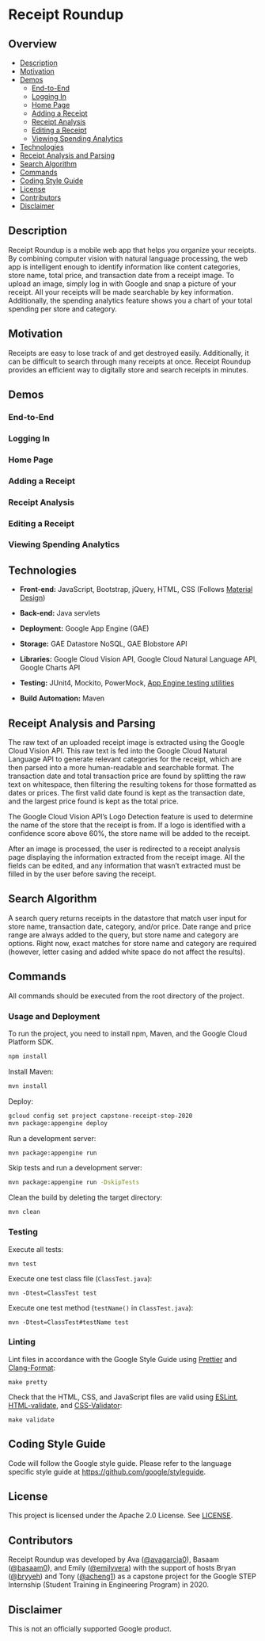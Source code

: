 # Receipt Roundup

## Overview
* [Description](#description)
* [Motivation](#motivation)
* [Demos](#demos)
  * [End-to-End](#end-to-end)
  * [Logging In](#logging-in)
  * [Home Page](#home-page)
  * [Adding a Receipt](#adding-a-receipt)
  * [Receipt Analysis](#receipt-analysis)
  * [Editing a Receipt](#editing-a-receipt)
  * [Viewing Spending Analytics](#viewing-spending-analytics)
* [Technologies](#technologies)
* [Receipt Analysis and Parsing](#receipt-analysis-and-parsing)
* [Search Algorithm](#search-algorithm)
* [Commands](#commands)
* [Coding Style Guide](#coding-style-guide)
* [License](#license)
* [Contributors](#contributors)
* [Disclaimer](#disclaimer)

## Description
Receipt Roundup is a mobile web app that helps you organize your receipts. By combining computer vision with natural language processing, the web app is intelligent enough to identify information like content categories, store name, total price, and transaction date from a receipt image. To upload an image, simply log in with Google and snap a picture of your receipt. All your receipts will be made searchable by key information. Additionally, the spending analytics feature shows you a chart of your total spending per store and category.

## Motivation
Receipts are easy to lose track of and get destroyed easily. Additionally, it can be difficult to search through many receipts at once. Receipt Roundup provides an efficient way to digitally store and search receipts in minutes.


## Demos
### End-to-End

### Logging In

### Home Page

### Adding a Receipt

### Receipt Analysis

### Editing a Receipt

### Viewing Spending Analytics


## Technologies
* __Front-end:__ JavaScript, Bootstrap, jQuery, HTML, CSS (Follows [Material Design](https://material.io/design))

* __Back-end:__ Java servlets

* __Deployment:__ Google App Engine (GAE)

* __Storage:__ GAE Datastore NoSQL, GAE Blobstore API

* __Libraries:__ Google Cloud Vision API, Google Cloud Natural Language API, Google Charts API

* __Testing:__ JUnit4, Mockito, PowerMock, [App Engine testing utilities](https://cloud.google.com/appengine/docs/standard/java/tools/localunittesting)

* __Build Automation:__ Maven

## Receipt Analysis and Parsing
The raw text of an uploaded receipt image is extracted using the Google Cloud Vision API. This raw text is fed into the Google Cloud Natural Language API to generate relevant categories for the receipt, which are then parsed into a more human-readable and searchable format. The transaction date and total transaction price are found by splitting the raw text on whitespace, then filtering the resulting tokens for those formatted as dates or prices. The first valid date found is kept as the transaction date, and the largest price found is kept as the total price.

The Google Cloud Vision API’s Logo Detection feature is used to determine the name of the store that the receipt is from. If a logo is identified with a confidence score above 60%, the store name will be added to the receipt.

After an image is processed, the user is redirected to a receipt analysis page displaying the information extracted from the receipt image. All the fields can be edited, and any information that wasn’t extracted must be filled in by the user before saving the receipt.

## Search Algorithm
A search query returns receipts in the datastore that match user input for store name, transaction date, category, and/or price. Date range and price range are always added to the query, but store name and category are options. Right now, exact matches for store name and category are required (however, letter casing and added white space do not affect the results). 

## Commands
All commands should be executed from the root directory of the project.

### Usage and Deployment
To run the project, you need to install npm, Maven, and the Google Cloud Platform SDK.
```bash
npm install
```

Install Maven:
```bash
mvn install
```

Deploy:
```bash
gcloud config set project capstone-receipt-step-2020
mvn package:appengine deploy
```

Run a development server:
```bash
mvn package:appengine run
```

Skip tests and run a development server:
```bash
mvn package:appengine run -DskipTests
```

Clean the build by deleting the target directory:
```
mvn clean
```

### Testing
Execute all tests:
```
mvn test
```

Execute one test class file (`ClassTest.java`):
```
mvn -Dtest=ClassTest test
```

Execute one test method (`testName()` in `ClassTest.java`):
```
mvn -Dtest=ClassTest#testName test
```

### Linting
Lint files in accordance with the Google Style Guide using [Prettier](https://prettier.io/) and [Clang-Format](https://clang.llvm.org/docs/ClangFormat.html):
```
make pretty
```

Check that the HTML, CSS, and JavaScript files are valid using [ESLint](https://eslint.org/), [HTML-validate](https://html-validate.org/), and [CSS-Validator](https://github.com/w3c/css-validator):
```
make validate
```

## Coding Style Guide
Code will follow the Google style guide. Please refer to the language specific style guide at https://github.com/google/styleguide.

## License
This project is licensed under the Apache 2.0 License. See [LICENSE](LICENSE).

## Contributors
Receipt Roundup was developed by Ava ([@avagarcia0](https://github.com/avagarcia0)), Basaam ([@basaam0](https://github.com/basaam0)), and Emily ([@emilyvera](https://github.com/emilyvera)) with the support of hosts Bryan ([@bryyeh](https://github.com/bryyeh)) and Tony ([@acheng1](https://github.com/acheng1)) as a capstone project for the Google STEP Internship (Student Training in Engineering Program) in 2020.

## Disclaimer
This is not an officially supported Google product.
